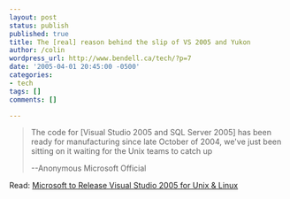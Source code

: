 ```yaml
---
layout: post
status: publish
published: true
title: The [real] reason behind the slip of VS 2005 and Yukon
author: /colin
wordpress_url: http://www.bendell.ca/tech/?p=7
date: '2005-04-01 20:45:00 -0500'
categories:
- tech
tags: []
comments: []

---
```


> The code for [Visual Studio 2005 and SQL Server 2005] has been ready for manufacturing since late October of 2004, we've just been sitting on it waiting for the Unix teams to catch up 
>
> --Anonymous Microsoft Official

Read: [Microsoft to Release Visual Studio 2005 for Unix & Linux](http://www.theserverside.net/news/thread.tss?thread_id=33023)
